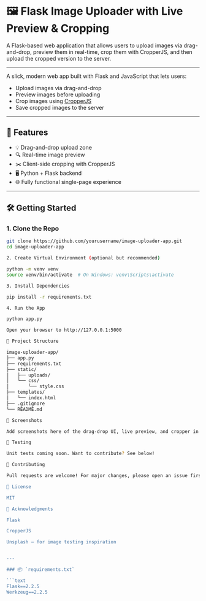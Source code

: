 # 🖼️ Flask Image Uploader with Live Preview & Cropping

A Flask-based web application that allows users to upload images via drag-and-drop, preview them in real-time, crop them with CropperJS, and then upload the cropped version to the server.

---

A slick, modern web app built with Flask and JavaScript that lets users:

- Upload images via drag-and-drop
- Preview images before uploading
- Crop images using [CropperJS](https://github.com/fengyuanchen/cropperjs)
- Save cropped images to the server

---

## 🚀 Features

- 💡 Drag-and-drop upload zone
- 🔍 Real-time image preview
- ✂️ Client-side cropping with CropperJS
- 🖥️ Python + Flask backend
- 🌐 Fully functional single-page experience

---

## 🛠️ Getting Started

### 1. Clone the Repo

```bash
git clone https://github.com/yourusername/image-uploader-app.git
cd image-uploader-app

2. Create Virtual Environment (optional but recommended)

python -m venv venv
source venv/bin/activate  # On Windows: venv\Scripts\activate

3. Install Dependencies

pip install -r requirements.txt

4. Run the App

python app.py

Open your browser to http://127.0.0.1:5000

📁 Project Structure

image-uploader-app/
├── app.py
├── requirements.txt
├── static/
│   ├── uploads/
│   └── css/
│       └── style.css
├── templates/
│   └── index.html
├── .gitignore
└── README.md

📸 Screenshots

Add screenshots here of the drag-drop UI, live preview, and cropper in action.

🧪 Testing

Unit tests coming soon. Want to contribute? See below!

🤝 Contributing

Pull requests are welcome! For major changes, please open an issue first to discuss what you'd like to change.

📄 License

MIT

🙌 Acknowledgments

Flask

CropperJS

Unsplash – for image testing inspiration


---

### 📦 `requirements.txt`

```text
Flask==2.2.5
Werkzeug==2.2.5
